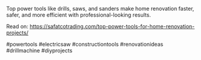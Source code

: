 
Top power tools like drills, saws, and sanders make home renovation faster, safer, and more efficient with professional-looking results.

Read on: https://safatcotrading.com/top-power-tools-for-home-renovation-projects/

#powertools #electricsaw #constructiontools #renovationideas #drillmachine #diyprojects
